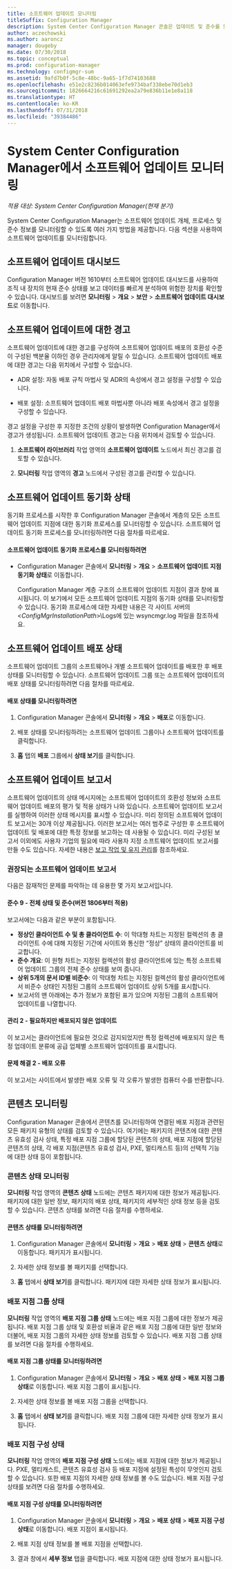 ```yaml
---
title: 소프트웨어 업데이트 모니터링
titleSuffix: Configuration Manager
description: System Center Configuration Manager 콘솔은 업데이트 및 준수를 모니터링하기 위해 경고 및 상태를 제공합니다.
author: aczechowski
ms.author: aaroncz
manager: dougeby
ms.date: 07/30/2018
ms.topic: conceptual
ms.prod: configuration-manager
ms.technology: configmgr-sum
ms.assetid: 9afd7b0f-5c8e-48bc-9a65-1f7d74103688
ms.openlocfilehash: e51e2c8236b014063efe9734baf338ebe70d1eb3
ms.sourcegitcommit: 1826664216c61691292ea2a79e836b11e1e8a118
ms.translationtype: HT
ms.contentlocale: ko-KR
ms.lasthandoff: 07/31/2018
ms.locfileid: "39384486"
---
```

# <a name="monitor-software-updates-in-system-center-configuration-manager"></a>System Center Configuration Manager에서 소프트웨어 업데이트 모니터링

*적용 대상: System Center Configuration Manager(현재 분기)*

System Center Configuration Manager는 소프트웨어 업데이트 개체, 프로세스 및 준수 정보를 모니터링할 수 있도록 여러 가지 방법을 제공합니다. 다음 섹션을 사용하여 소프트웨어 업데이트를 모니터링합니다.

## <a name="software-updates-dashboard"></a>소프트웨어 업데이트 대시보드
Configuration Manager 버전 1610부터 소프트웨어 업데이트 대시보드를 사용하여 조직 내 장치의 현재 준수 상태를 보고 데이터를 빠르게 분석하여 위험한 장치를 확인할 수 있습니다. 대시보드를 보려면 **모니터링** > **개요** > **보안** > **소프트웨어 업데이트 대시보드**로 이동합니다.   

##  <a name="BKMK_SUAlerts"></a> 소프트웨어 업데이트에 대한 경고  
 소프트웨어 업데이트에 대한 경고를 구성하여 소프트웨어 업데이트 배포의 호환성 수준이 구성된 백분율 이하인 경우 관리자에게 알릴 수 있습니다. 소프트웨어 업데이트 배포에 대한 경고는 다음 위치에서 구성할 수 있습니다.  

-   ADR 설정: 자동 배포 규칙 마법사 및 ADR의 속성에서 경고 설정을 구성할 수 있습니다.  

-   배포 설정: 소프트웨어 업데이트 배포 마법사뿐 아니라 배포 속성에서 경고 설정을 구성할 수 있습니다.  

경고 설정을 구성한 후 지정한 조건의 상황이 발생하면 Configuration Manager에서 경고가 생성됩니다. 소프트웨어 업데이트 경고는 다음 위치에서 검토할 수 있습니다.  

1.  **소프트웨어 라이브러리** 작업 영역의 **소프트웨어 업데이트** 노드에서 최신 경고를 검토할 수 있습니다.  

2.  **모니터링** 작업 영역의 **경고** 노드에서 구성된 경고를 관리할 수 있습니다.  

##  <a name="BKMK_SUSyncStatus"></a> 소프트웨어 업데이트 동기화 상태  
 동기화 프로세스를 시작한 후 Configuration Manager 콘솔에서 계층의 모든 소프트웨어 업데이트 지점에 대한 동기화 프로세스를 모니터링할 수 있습니다. 소프트웨어 업데이트 동기화 프로세스를 모니터링하려면 다음 절차를 따르세요.  

#### <a name="to-monitor-the-software-updates-synchronization-process"></a>소프트웨어 업데이트 동기화 프로세스를 모니터링하려면  

- Configuration Manager 콘솔에서 **모니터링** > **개요** > **소프트웨어 업데이트 지점 동기화 상태**로 이동합니다.  

    Configuration Manager 계층 구조의 소프트웨어 업데이트 지점이 결과 창에 표시됩니다. 이 보기에서 모든 소프트웨어 업데이트 지점의 동기화 상태를 모니터링할 수 있습니다. 동기화 프로세스에 대한 자세한 내용은 각 사이트 서버의 <*ConfigMgrInstallationPath*>\Logs에 있는 wsyncmgr.log 파일을 참조하세요.  

##  <a name="BKMK_SUDeployStatus"></a> 소프트웨어 업데이트 배포 상태  
 소프트웨어 업데이트 그룹의 소프트웨어나 개별 소프트웨어 업데이트를 배포한 후 배포 상태를 모니터링할 수 있습니다. 소프트웨어 업데이트 그룹 또는 소프트웨어 업데이트의 배포 상태를 모니터링하려면 다음 절차를 따르세요.  

#### <a name="to-monitor-deployment-status"></a>배포 상태를 모니터링하려면  

1.  Configuration Manager 콘솔에서 **모니터링** > **개요** > **배포**로 이동합니다.  

2.  배포 상태를 모니터링하려는 소프트웨어 업데이트 그룹이나 소프트웨어 업데이트를 클릭합니다.  

3.  **홈** 탭의 **배포** 그룹에서 **상태 보기**를 클릭합니다.  

##  <a name="BKMK_SUReports"></a> 소프트웨어 업데이트 보고서  
 소프트웨어 업데이트의 상태 메시지에는 소프트웨어 업데이트의 호환성 정보와 소프트웨어 업데이트 배포의 평가 및 적용 상태가 나와 있습니다. 소프트웨어 업데이트 보고서를 실행하여 이러한 상태 메시지를 표시할 수 있습니다. 미리 정의된 소프트웨어 업데이트 보고서는 30개 이상 제공됩니다. 이러한 보고서는 여러 범주로 구성한 후 소프트웨어 업데이트 및 배포에 대한 특정 정보를 보고하는 데 사용될 수 있습니다. 미리 구성된 보고서 이외에도 사용자 기업의 필요에 따라 사용자 지정 소프트웨어 업데이트 보고서를 만들 수도 있습니다. 자세한 내용은 [보고 작업 및 유지 관리](../../core/servers/manage/operations-and-maintenance-for-reporting.md)를 참조하세요.  

### <a name="recommended-software-updates-reports"></a>권장되는 소프트웨어 업데이트 보고서
다음은 잠재적인 문제를 파악하는 데 유용한 몇 가지 보고서입니다. 

#### <a name="compliance-9---overall-health-and-compliance-starting-in-version-1806"></a>준수 9 - 전체 상태 및 준수(버전 1806부터 적용)
보고서에는 다음과 같은 부분이 포함됩니다.

- **정상인 클라이언트 수 및 총 클라이언트 수**: 이 막대형 차트는 지정된 컬렉션의 총 클라이언트 수에 대해 지정된 기간에 사이트와 통신한 “정상” 상태의 클라이언트를 비교합니다.
- **준수 개요**: 이 원형 차트는 지정된 컬렉션의 활성 클라이언트에 있는 특정 소프트웨어 업데이트 그룹의 전체 준수 상태를 보여 줍니다.
- **상위 5개의 문서 ID별 비준수**: 이 막대형 차트는 지정된 컬렉션의 활성 클라이언트에서 비준수 상태인 지정된 그룹의 소프트웨어 업데이트 상위 5개를 표시합니다.
- 보고서의 맨 아래에는 추가 정보가 포함된 표가 있으며 지정된 그룹의 소프트웨어 업데이트를 나열합니다.

#### <a name="management-2---updates-required-but-not-deployed"></a>관리 2 - 필요하지만 배포되지 않은 업데이트

이 보고서는 클라이언트에 필요한 것으로 감지되었지만 특정 컬렉션에 배포되지 않은 특정 업데이트 분류에 공급 업체별 소프트웨어 업데이트를 표시합니다. 

#### <a name="troubleshooting-2---deployment-errors"></a>문제 해결 2 - 배포 오류

이 보고서는 사이트에서 발생한 배포 오류 및 각 오류가 발생한 컴퓨터 수를 반환합니다. 


##  <a name="BKMK_MonitorContent"></a> 콘텐츠 모니터링  
 Configuration Manager 콘솔에서 콘텐츠를 모니터링하여 연결된 배포 지점과 관련된 모든 패키지 유형의 상태를 검토할 수 있습니다. 여기에는 패키지의 콘텐츠에 대한 콘텐츠 유효성 검사 상태, 특정 배포 지점 그룹에 할당된 콘텐츠의 상태, 배포 지점에 할당된 콘텐츠의 상태, 각 배포 지점(콘텐츠 유효성 검사, PXE, 멀티캐스트 등)의 선택적 기능에 대한 상태 등이 포함됩니다.  

###  <a name="BKMK_ContentStatus"></a> 콘텐츠 상태 모니터링  
 **모니터링** 작업 영역의 **콘텐츠 상태** 노드에는 콘텐츠 패키지에 대한 정보가 제공됩니다. 패키지에 대한 일반 정보, 패키지의 배포 상태, 패키지의 세부적인 상태 정보 등을 검토할 수 있습니다. 콘텐츠 상태를 보려면 다음 절차를 수행하세요.  

#### <a name="to-monitor-content-status"></a>콘텐츠 상태를 모니터링하려면  

1.  Configuration Manager 콘솔에서 **모니터링** > **개요** > **배포 상태** > **콘텐츠 상태**로 이동합니다. 패키지가 표시됩니다.  

2.  자세한 상태 정보를 볼 패키지를 선택합니다.  

3.  **홈** 탭에서 **상태 보기**를 클릭합니다. 패키지에 대한 자세한 상태 정보가 표시됩니다.  

###  <a name="BKMK_DPGroupStatus"></a> 배포 지점 그룹 상태  
 **모니터링** 작업 영역의 **배포 지점 그룹 상태** 노드에는 배포 지점 그룹에 대한 정보가 제공됩니다. 배포 지점 그룹 상태 및 호환성 비율과 같은 배포 지점 그룹에 대한 일반 정보와 더불어, 배포 지점 그룹의 자세한 상태 정보를 검토할 수 있습니다. 배포 지점 그룹 상태를 보려면 다음 절차를 수행하세요.  

#### <a name="to-monitor-distribution-point-group-status"></a>배포 지점 그룹 상태를 모니터링하려면  

1.  Configuration Manager 콘솔에서 **모니터링** > **개요** > **배포 상태** > **배포 지점 그룹 상태**로 이동합니다. 배포 지점 그룹이 표시됩니다.  

2.  자세한 상태 정보를 볼 배포 지점 그룹을 선택합니다.  

3.  **홈** 탭에서 **상태 보기**를 클릭합니다. 배포 지점 그룹에 대한 자세한 상태 정보가 표시됩니다.  

###  <a name="BKMK_DPConfigStatus"></a> 배포 지점 구성 상태  
 **모니터링** 작업 영역의 **배포 지점 구성 상태** 노드에는 배포 지점에 대한 정보가 제공됩니다. PXE, 멀티캐스트, 콘텐츠 유효성 검사 등 배포 지점에 설정된 특성이 무엇인지 검토할 수 있습니다. 또한 배포 지점의 자세한 상태 정보를 볼 수도 있습니다. 배포 지점 구성 상태를 보려면 다음 절차를 수행하세요.  

#### <a name="to-monitor-distribution-point-configuration-status"></a>배포 지점 구성 상태를 모니터링하려면  

1.  Configuration Manager 콘솔에서 **모니터링** > **개요** > **배포 상태** > **배포 지점 구성 상태**로 이동합니다. 배포 지점이 표시됩니다.  

2.  배포 지점 상태 정보를 볼 배포 지점을 선택합니다.  

3.  결과 창에서 **세부 정보** 탭을 클릭합니다. 배포 지점에 대한 상태 정보가 표시됩니다.  
